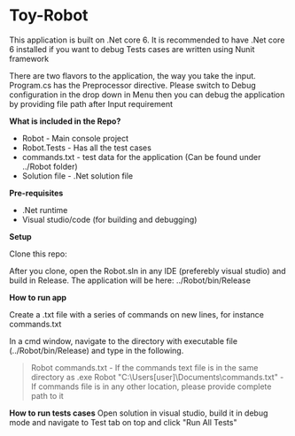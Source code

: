 # Toy-Robot
This application is built on .Net core 6. It is recommended to have .Net core 6 installed if you want to debug
Tests cases are written using Nunit framework

There are two flavors to the application, the way you take the input. Program.cs has the Preprocessor directive.
Please switch to Debug configuration in the drop down in Menu then you can debug the application by providing file path after Input requirement 

**What is included in the Repo?**
 - Robot - Main console project
 - Robot.Tests - Has all the test cases
 - commands.txt - test data for the application (Can be found under ../Robot folder)
 - Solution file - .Net solution file

**Pre-requisites**
 - .Net runtime
 - Visual studio/code (for building and debugging)
   
**Setup**

Clone this repo:

After you clone, open the Robot.sln in any IDE (preferebly visual studio) and build in Release. The application will be here:
../Robot/bin/Release

**How to run app**

Create a .txt file with a series of commands on new lines, for instance commands.txt

In a cmd window, navigate to the directory with executable file (../Robot/bin/Release) and type in the following.

>Robot commands.txt - If the commands text file is in the same directory as .exe
>Robot "C:\Users\[user]\Documents\commands.txt" - If commands file is in any other location, please provide complete path to it

**How to run tests cases**
Open solution in visual studio, build it in debug mode and navigate to Test tab on top and click "Run All Tests"
